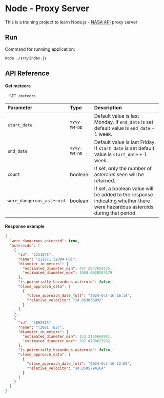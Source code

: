 # Node - Proxy Server

This is a training project to learn Node.js - [NASA API](https://api.nasa.gov/) proxy server

## Run

Command for runnimg application:

```sh
node ./src/index.js
```

## API Reference

#### Get meteors

```http
  GET /meteors
```

| Parameter | Type     |Description                |
| :-------- | :------- | :------------------------- |
| `start_date` | `YYYY-MM-DD` | Default value is last Monday. If `end_date` is set default value is `end_date` - 1 week. |
| `end_date` | `YYYY-MM-DD` | Default value is last Friday. If `start_date` is set default value is `start_date` + 1 week. |
| `count` | boolean |If set, only the number of asteroids seen will be returned. |
| `were_dangerous_asteroid` | boolean | If set, a boolean value will be added to the response indicating whether there were hazardous asteroids during that period. |

#### Response example

```json
{
  "were_dangerous_asteroid": true,
  "asteroids": [
    {
      "id": "2211871",
      "name": "211871 (2004 HO)",
      "diameter_in_meters": {
        "estimated_diameter_min": 447.2547654325,
        "estimated_diameter_max": 1000.0920587679
      },
      "is_potentially_hazardous_asteroid": false,
      "close_approach_data": [
        {
          "close_approach_date_full": "2024-Oct-16 16:14",
          "relative_velocity": "24.063036892"
        }
      ]
    },
    {
      "id": "3092375",
      "name": "(2001 TB2)",
      "diameter_in_meters": {
        "estimated_diameter_min": 133.2155666981,
        "estimated_diameter_max": 297.8790627982
      },
      "is_potentially_hazardous_asteroid": false,
      "close_approach_data": [
        {
          "close_approach_date_full": "2024-Oct-16 12:04",
          "relative_velocity": "14.8505794164"
        }
      ]
    }
  ]
}
```